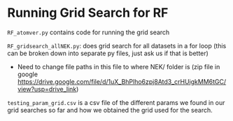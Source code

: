 # Running Grid Search for RF 
`RF_atomver.py` contains code for running the grid search 

`RF_gridsearch_allNEK.py`: does grid search for all datasets in a for loop (this can be broken down into separate py files, just ask us if that is better)
- Need to change file paths in this file to where NEK/ folder is (zip file in google https://drive.google.com/file/d/1uX_BhPlho6zpj8Atd3_crHUigkMM6tGC/view?usp=drive_link)


`testing_param_grid.csv` is a csv file of the different params we found in our grid searches so far and how we obtained the grid used for the search. 


